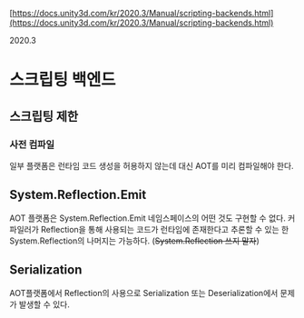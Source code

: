 [https://docs.unity3d.com/kr/2020.3/Manual/scripting-backends.html](https://docs.unity3d.com/kr/2020.3/Manual/scripting-backends.html)

2020.3

# 스크립팅 백엔드

## 스크립팅 제한

### 사전 컴파일

일부 플랫폼은 런타임 코드 생성을 허용하지 않는데 대신 AOT를 미리 컴파일해야 한다. 

## System.Reflection.Emit

AOT 플랫폼은 System.Reflection.Emit 네임스페이스의 어떤 것도 구현할 수 없다. 커파일러가 Reflection을 통해 사용되는 코드가 런타임에 존재한다고 추론할 수 있는 한 System.Reflection의 나머지는 가능하다. (~~System.Reflection 쓰지 말자~~)

## Serialization

AOT플랫폼에서 Reflection의 사용으로 Serialization 또는 Deserialization에서 문제가 발생할 수 있다. 